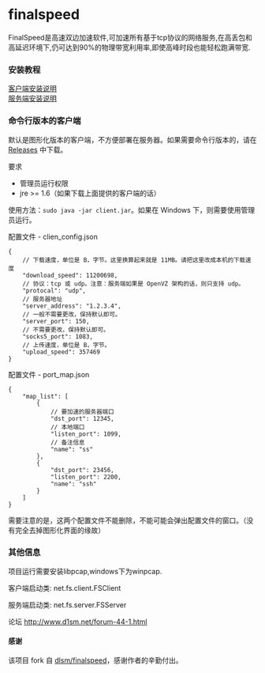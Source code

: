 # finalspeed
FinalSpeed是高速双边加速软件,可加速所有基于tcp协议的网络服务,在高丢包和高延迟环境下,仍可达到90%的物理带宽利用率,即使高峰时段也能轻松跑满带宽.

### 安装教程
[客户端安装说明](http://www.d1sm.net/thread-7-1-1.html)
<br />
[服务端安装说明](http://www.d1sm.net/thread-8-1-1.html)


### 命令行版本的客户端
默认是图形化版本的客户端，不方便部署在服务器。如果需要命令行版本的，请在 [Releases](https://github.com/zqhong/finalspeed/releases) 中下载。


要求
* 管理员运行权限
* jre >= 1.6（如果下载上面提供的客户端的话）

使用方法：`sudo java -jar client.jar`。如果在 Windows 下，则需要使用管理员运行。

配置文件 - clien_config.json
```
{
    // 下载速度，单位是 B，字节。这里换算起来就是 11MB。请把这里改成本机的下载速度
    "download_speed": 11200698, 
    // 协议：tcp 或 udp。注意：服务端如果是 OpenVZ 架构的话，则只支持 udp。
    "protocal": "udp", 
    // 服务器地址
    "server_address": "1.2.3.4", 
    // 一般不需要更改，保持默认即可。
    "server_port": 150, 
    // 不需要更改，保持默认即可。
    "socks5_port": 1083, 
    // 上传速度，单位是 B，字节。
    "upload_speed": 357469
}
```

配置文件 - port_map.json
```
{
    "map_list": [
        {
            // 要加速的服务器端口
            "dst_port": 12345, 
            // 本地端口
            "listen_port": 1099, 
            // 备注信息
            "name": "ss"
        }, 
        {
            "dst_port": 23456, 
            "listen_port": 2200, 
            "name": "ssh"
        }
    ]
}
```

需要注意的是，这两个配置文件不能删除，不能可能会弹出配置文件的窗口。（没有完全去掉图形化界面的缘故）


### 其他信息
项目运行需要安装libpcap,windows下为winpcap.

客户端启动类: net.fs.client.FSClient

服务端启动类: net.fs.server.FSServer

论坛 http://www.d1sm.net/forum-44-1.html

#### 感谢
该项目 fork 自 [dlsm/finalspeed](https://github.com/d1sm/finalspeed)，感谢作者的辛勤付出。
